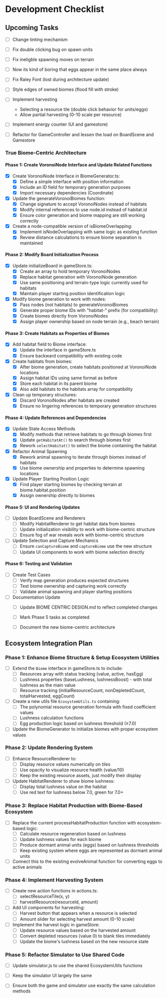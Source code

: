 # Development Checklist


## Upcoming Tasks
- [ ] Change tinting mechanism
- [ ] Fix double clicking bug on spawn units
- [ ] Fix ineligble spawning moves on terrain
- [ ] Now its kind of boring that eggs appear in the same place always
- [ ] Fix Raley Font (lost during architecture update)
- [ ] Style edges of owned biomes (flood fill with stroke)

- [ ] Implement harvesting
    - Selecting a resource tile (double click behavior for units/eggs)
     - Allow partial harvesting (0-10 scale per resource)
    
- [ ] Implement energy counter (UI and gamestore)

- [ ] Refactor for GameController and lessen the load on BoardScene and Gamestore


### True Biome-Centric Architecture

#### Phase 1: Create VoronoiNode Interface and Update Related Functions
- [x] Create VoronoiNode Interface in BiomeGenerator.ts:
  - [x] Define a simple interface with position information
  - [x] Include an ID field for temporary generation purposes
  - [x] Import necessary dependencies (Coordinate)

- [x] Update the generateVoronoiBiomes function:
  - [x] Change signature to accept VoronoiNodes instead of habitats
  - [x] Modify internal references to use node.id instead of habitat.id
  - [x] Ensure color generation and biome mapping are still working correctly

- [x] Create a node-compatible version of isBiomeOverlapping:
  - [x] Implement isNodeOverlapping with same logic as existing function
  - [x] Review distance calculations to ensure biome separation is maintained

#### Phase 2: Modify Board Initialization Process
- [x] Update initializeBoard in gameStore.ts:
  - [x] Create an array to hold temporary VoronoiNodes
  - [x] Replace habitat generation with VoronoiNode generation
  - [x] Use same positioning and terrain-type logic currently used for habitats
  - [x] Maintain player starting position identification logic

- [x] Modify biome generation to work with nodes:
  - [x] Pass nodes (not habitats) to generateVoronoiBiomes
  - [x] Generate proper biome IDs with "habitat-" prefix (for compatibility)
  - [x] Create biomes directly from VoronoiNodes
  - [x] Assign player ownership based on node terrain (e.g., beach terrain)

#### Phase 3: Create Habitats as Properties of Biomes
- [x] Add habitat field to Biome interface:
  - [x] Update the interface in gameStore.ts
  - [x] Ensure backward compatibility with existing code

- [x] Create habitats from biomes:
  - [x] After biome generation, create habitats positioned at VoronoiNode locations
  - [x] Assign habitat IDs using same format as before
  - [x] Store each habitat in its parent biome
  - [x] Also add habitats to the habitats array for compatibility

- [x] Clean up temporary structures:
  - [x] Discard VoronoiNodes after habitats are created
  - [x] Ensure no lingering references to temporary generation structures

#### Phase 4: Update References and Dependencies
- [x] Update State Access Methods
  - [x] Modify methods that retrieve habitats to go through biomes first
  - [x] Update `getHabitatAt()` to search through biomes first
  - [x] Rework `selectHabitat()` to select the biome containing the habitat

- [x] Refactor Animal Spawning
  - [x] Rework animal spawning to iterate through biomes instead of habitats
  - [x] Use biome ownership and properties to determine spawning locations

- [x] Update Player Starting Position Logic
  - [x] Find player starting biomes by checking terrain at biome.habitat.position
  - [x] Assign ownership directly to biomes

#### Phase 5: UI and Rendering Updates
- [ ] Update BoardScene and Renderers
  - [ ] Modify HabitatRenderer to get habitat data from biomes
  - [ ] Update initialization visibility to work with biome-centric structure
  - [ ] Ensure fog of war reveals work with biome-centric structure

- [ ] Update Selection and Capture Mechanics
  - [ ] Ensure `canCaptureBiome` and `captureBiome` use the new structure
  - [ ] Update UI components to work with biome selection directly

#### Phase 6: Testing and Validation
- [ ] Create Test Cases
  - [ ] Verify map generation produces expected structures
  - [ ] Test biome ownership and capturing work correctly
  - [ ] Validate animal spawning and player starting positions

- [ ] Documentation Update
  - [ ] Update BIOME CENTRIC DESIGN.md to reflect completed changes
  - [ ] Mark Phase 5 tasks as completed
  - [ ] Document the new biome-centric architecture



## Ecosystem Integration Plan

### Phase 1: Enhance Biome Structure & Setup Ecosystem Utilities
- [ ] Extend the `Biome` interface in gameStore.ts to include:
  - [ ] Resources array with status tracking (value, active, hasEgg)
  - [ ] Lushness properties (baseLushness, lushnessBoost) - with total lushness as the main value
  - [ ] Resource tracking (initialResourceCount, nonDepletedCount, totalHarvested, eggCount)

- [ ] Create a new utils file `EcosystemUtils.ts` containing:
  - [ ] The polynomial resource generation formula with fixed coefficient values
  - [ ] Lushness calculation functions
  - [ ] Egg production logic based on lushness threshold (≥7.0)

- [ ] Update the BiomeGenerator to initialize biomes with proper ecosystem values

### Phase 2: Update Rendering System
- [ ] Enhance ResourceRenderer to:
  - [ ] Display resource values numerically on tiles
  - [ ] Use opacity to visualize resource health (value/10)
  - [ ] Keep the existing resource assets, just modify their display

- [ ] Update HabitatRenderer to show biome lushness:
  - [ ] Display total lushness value on the habitat
  - [ ] Use red text for lushness below 7.0, green for 7.0+

### Phase 3: Replace Habitat Production with Biome-Based Ecosystem
- [ ] Replace the current processHabitatProduction function with ecosystem-based logic:
  - [ ] Calculate resource regeneration based on lushness
  - [ ] Update lushness values for each biome
  - [ ] Produce dormant animal units (eggs) based on lushness thresholds
  - [ ] Keep existing system where eggs are represented as dormant animal units

- [ ] Connect this to the existing evolveAnimal function for converting eggs to active animals

### Phase 4: Implement Harvesting System
- [ ] Create new action functions in actions.ts:
  - [ ] selectResourceTile(x, y)
  - [ ] harvestResource(resourceId, amount)

- [ ] Add UI components for harvesting:
  - [ ] Harvest button that appears when a resource is selected
  - [ ] Amount slider for selecting harvest amount (0-10 scale)

- [ ] Implement the harvest logic in gameStore:
  - [ ] Update resource values based on the harvested amount
  - [ ] Convert depleted resources (value 0) to blank tiles immediately
  - [ ] Update the biome's lushness based on the new resource state

### Phase 5: Refactor Simulator to Use Shared Code
- [ ] Update simulator.js to use the shared EcosystemUtils functions
- [ ] Keep the simulator UI largely the same
- [ ] Ensure both the game and simulator use exactly the same calculation methods



